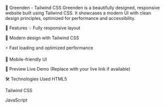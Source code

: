 🌿 Greenden - Tailwind CSS
Greenden is a beautifully designed, responsive website built using Tailwind CSS. It showcases a modern UI with clean design principles, optimized for performance and accessibility.

🚀 Features
💡 Fully responsive layout

🎨 Modern design with Tailwind CSS

⚡ Fast loading and optimized performance

📱 Mobile-friendly UI

📸 Preview
Live Demo (Replace with your live link if available)

🛠️ Technologies Used
HTML5

Tailwind CSS

JavaScript
